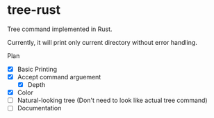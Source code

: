 # tree-rust

Tree command implemented in Rust.

Currently, it will print only current directory without error handling.

Plan

- [x] Basic Printing
- [x] Accept command arguement
    - [x] Depth
- [x] Color
- [ ] Natural-looking tree (Don't need to look like actual tree command)
- [ ] Documentation
